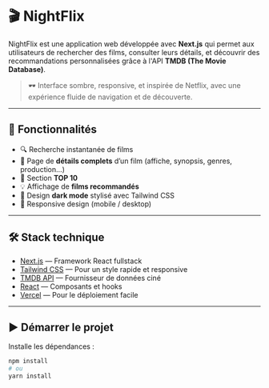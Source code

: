 # 🎬 NightFlix

NightFlix est une application web développée avec **Next.js** qui permet aux utilisateurs de rechercher des films, consulter leurs détails, et découvrir des recommandations personnalisées grâce à l'API **TMDB (The Movie Database)**.

> 🕶️ Interface sombre, responsive, et inspirée de Netflix, avec une expérience fluide de navigation et de découverte.

---

## 🚀 Fonctionnalités

- 🔍 Recherche instantanée de films
- 📝 Page de **détails complets** d’un film (affiche, synopsis, genres, production…)
- 🎥 Section **TOP 10**
- 💡 Affichage de **films recommandés**
- 🌙 Design **dark mode** stylisé avec Tailwind CSS
- 📱 Responsive design (mobile / desktop)

---

## 🛠️ Stack technique

- [Next.js](https://nextjs.org) — Framework React fullstack
- [Tailwind CSS](https://tailwindcss.com) — Pour un style rapide et responsive
- [TMDB API](https://www.themoviedb.org/documentation/api) — Fournisseur de données ciné
- [React](https://react.dev/) — Composants et hooks
- [Vercel](https://vercel.com) — Pour le déploiement facile

---

## ▶️ Démarrer le projet

Installe les dépendances :

```bash
npm install
# ou
yarn install
